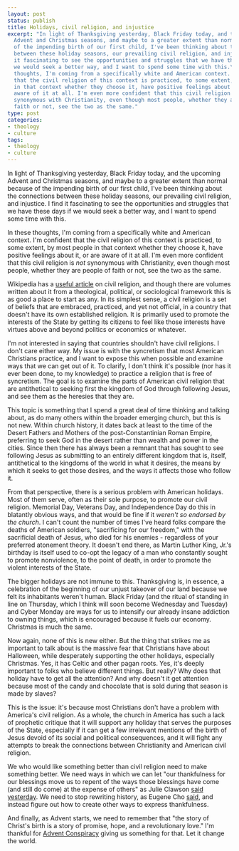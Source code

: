 ```yaml
---
layout: post
status: publish
title: Holidays, civil religion, and injustice
excerpt: "In light of Thanksgiving yesterday, Black Friday today, and the upcoming
  Advent and Christmas seasons, and maybe to a greater extent than normal because
  of the impending birth of our first child, I've been thinking about the connections
  between these holiday seasons, our prevailing civil religion, and injustice. I find
  it fascinating to see the opportunities and struggles that we have these days if
  we would seek a better way, and I want to spend some time with this.\r\n\r\nIn these
  thoughts, I'm coming from a specifically white and American context. I'm confident
  that the civil religion of this context is practiced, to some extent, by most people
  in that context whether they choose it, have positive feelings about it, or are
  aware of it at all. I'm even more confident that this civil religion is <em>not</em>
  synonymous with Christianity, even though most people, whether they are people of
  faith or not, see the two as the same."
type: post
categories:
- theology
- culture
tags:
- theology
- culture
---
```

In light of Thanksgiving yesterday, Black Friday today, and the upcoming Advent and Christmas seasons, and maybe to a greater extent than normal because of the impending birth of our first child, I've been thinking about the connections between these holiday seasons, our prevailing civil religion, and injustice. I find it fascinating to see the opportunities and struggles that we have these days if we would seek a better way, and I want to spend some time with this.

In these thoughts, I'm coming from a specifically white and American context. I'm confident that the civil religion of this context is practiced, to some extent, by most people in that context whether they choose it, have positive feelings about it, or are aware of it at all. I'm even more confident that this civil religion is <em>not</em> synonymous with Christianity, even though most people, whether they are people of faith or not, see the two as the same.

Wikipedia has a <a href="http://en.wikipedia.org/wiki/Civil_religion">useful article</a> on civil religion, and though there are volumes written about it from a theological, political, or sociological framework this is as good a place to start as any. In its simplest sense, a civil religion is a set of beliefs that are embraced, practiced, and yet not official, in a country that doesn't have its own established religion. It is primarily used to promote the interests of the State by getting its citizens to feel like those interests have virtues above and beyond politics or economics or whatever.

I'm not interested in saying that countries shouldn't have civil religions. I don't care either way. My issue is with the syncretism that most American Christians practice, and I want to expose this when possible and examine ways that we can get out of it. To clarify, I don't think it's possible (nor has it ever been done, to my knowledge) to practice a religion that is free of syncretism. The goal is to examine the parts of American civil religion that are antithetical to seeking first the kingdom of God through following Jesus, and see them as the heresies that they are.

This topic is something that I spend a great deal of time thinking and talking about, as do many others within the broader emerging church, but this is not new. Within church history, it dates back at least to the time of the Desert Fathers and Mothers of the post-Constantinian Roman Empire, preferring to seek God in the desert rather than wealth and power in the cities. Since then there has always been a remnant that has sought to see following Jesus as submitting to an entirely different kingdom that is, itself, antithetical to the kingdoms of the world in what it desires, the means by which it seeks to get those desires, and the ways it affects those who follow it.

From that perspective, there is a serious problem with American holidays. Most of them serve, often as their sole purpose, to promote our civil religion. Memorial Day, Veterans Day, and Independence Day do this in blatantly obvious ways, and that would be fine if it <em>weren't so endorsed by the church</em>. I can't count the number of times I've heard folks compare the deaths of American soldiers, "sacrificing for our freedom," with the sacrificial death of Jesus, who died for his enemies - regardless of your preferred atonement theory. It doesn't end there, as Martin Luther King, Jr.'s birthday is itself used to co-opt the legacy of a man who constantly sought to promote nonviolence, to the point of death, in order to promote the violent interests of the State.

The bigger holidays are not immune to this. Thanksgiving is, in essence, a celebration of the beginning of our unjust takeover of our land because we felt its inhabitants weren't human. Black Friday (and the ritual of standing in line on Thursday, which I think will soon become Wednesday and Tuesday) and Cyber Monday are ways for us to intensify our already insane addiction to owning things, which is encouraged because it fuels our economy. Christmas is much the same.

Now again, none of this is new either. But the thing that strikes me as important to talk about is the massive fear that Christians have about Halloween, while desperately supporting the other holidays, especially Christmas. Yes, it has Celtic and other pagan roots. Yes, it's deeply important to folks who believe different things. But really? Why does that holiday have to get all the attention? And why doesn't it get attention because most of the candy and chocolate that is sold during that season is made by slaves?

This is the issue: it's because most Christians don't have a problem with America's civil religion. As a whole, the church in America has such a lack of prophetic critique that it will support any holiday that serves the purposes of the State, especially if it can get a few irrelevant mentions of the birth of Jesus devoid of its social and political consequences, and it will fight any attempts to break the connections between Christianity and American civil religion.

We who would like something better than civil religion need to make something better. We need ways in which we can let "our thankfulness for our blessings move us to repent of the ways those blessings have come (and still do come) at the expense of others" as Julie Clawson <a href="http://twitter.com/julieclawson/status/7805543917817856">said yesterday</a>. We need to stop rewriting history, as Eugene Cho <a href="http://eugenecho.wordpress.com/2010/11/24/rewriting-history-thanksgiving-and-genocide/">said</a>, and instead figure out how to create other ways to express thankfulness.

And finally, as Advent starts, we need to remember that "the story of Christ's birth is a story of promise, hope, and a revolutionary love." I'm thankful for <a href="http://www.adventconspiracy.org/">Advent Conspiracy</a> giving us something for that. Let it change the world.
